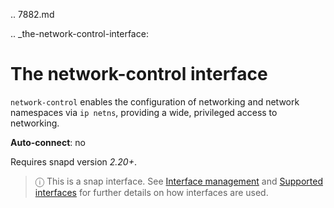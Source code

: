 .. 7882.md

.. _the-network-control-interface:

# The network-control interface

`network-control` enables the configuration of networking and network namespaces via `ip netns`, providing a wide, privileged access to networking.

**Auto-connect**: no

Requires snapd version _2.20+_.

> ⓘ  This is a snap interface. See [Interface management](/t/interface-management/6154) and [Supported interfaces](/t/supported-interfaces/7744) for further details on how interfaces are used.